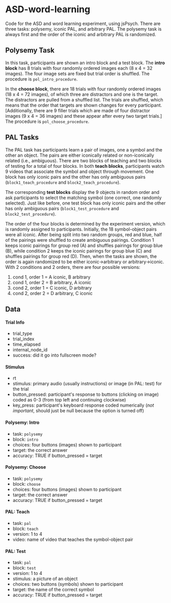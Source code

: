 # ASD-word-learning

Code for the ASD and word learning experiment, using jsPsych. There are three tasks: polysemy, iconic PAL, and arbitrary PAL. The polysemy task is always first and the order of the iconic and arbitrary PAL is randomized.

## Polysemy Task

In this task, participants are shown an intro block and a test block. The **intro block** has 8 trials with four randomly ordered images each (8 x 4 = 32 images). The four image sets are fixed but trial order is shuffled. The procedure is `pol_intro_procedure`.

In the **choose block**, there are 18 trials with four randomly ordered images (18 x 4 = 72 images), of which three are distractors and one is the target. The distractors are pulled from a shuffled list. The trials are shuffled, which means that the order that targets are shown changes for every participant. [Additionally, there are 9 filler trials which are made of four distractor images (9 x 4 = 36 images) and these appear after every two target trials.] The procedure is `pol_choose_procedure`.

## PAL Tasks

The PAL task has participants learn a pair of images, one a symbol and the other an object. The pairs are either iconically related or non-iconically related (i.e., ambiguous). There are two blocks of teaching and two blocks of testing for a total of four blocks. In both **teach blocks**, participants watch 9 videos that associate the symbol and object through movement. One  block has only iconic pairs and the other has only ambiguous pairs (`block1_teach_procedure` and `block2_teach_procedure`).

The corresponding **test blocks** display the 9 objects in random order and ask participants to select the matching symbol (one correct, one randomly selected). Just like before, one test block has only iconic pairs  and the other has only ambiguous pairs (`block1_test_procedure` and `block2_test_procedure`).

The order of the four blocks is determined by the experiment version, which is randomly assigned to participants. Initially, the 18 symbol-object pairs were all iconic. After being split into two random groups, red and blue, half of the pairings were shuffled to create ambiguous pairings. Condition 1 keeps iconic pairings for group red (A) and shuffles pairings for group blue (B), while condition 2 keeps the iconic pairings for group blue (C) and shuffles pairings for group red (D). Then, when the tasks are shown, the order is again randomized to be either iconic->arbitrary or arbitrary->iconic. With 2 conditions and 2 orders, there are four possible versions:

1) cond 1, order 1 = A iconic, B arbitrary
2) cond 1, order 2 = B arbitrary, A iconic
3) cond 2, order 1 = C iconic, D arbitrary
4) cond 2, order 2 = D arbitrary, C iconic

## Data

#### Trial Info
- trial_type
- trial_index
- time_elapsed
- internal_node_id
- success: did it go into fullscreen mode?

#### Stimulus
- rt
- stimulus: primary audio (usually instructions) or image (in PAL: test) for the trial
- button_pressed: participant's response to buttons (clicking on image) coded as 0-3 (from top left and continuing clockwise)
- key_press: participant's keyboard response coded numerically (*not important*, should just be null because the option is turned off)

#### Polysemy: Intro
- task: `polysemy`
- block: `intro`
- choices: four buttons (images) shown to participant
- target: the correct answer
- accuracy: TRUE if button_pressed = target

#### Polysemy: Choose
- task: `polysemy`
- block: `choose`
- choices: four buttons (images) shown to participant
- target: the correct answer
- accuracy: TRUE if button_pressed = target

#### PAL: Teach
- task: `pal`
- block: `teach`
- version: 1 to 4
- video: name of video that teaches the symbol-object pair

#### PAL: Test
- task: `pal`
- block: `test`
- version: 1 to 4
- stimulus: a picture of an object
- choices: two buttons (symbols) shown to participant
- target: the name of the correct symbol
- accuracy: TRUE if button_pressed = target

